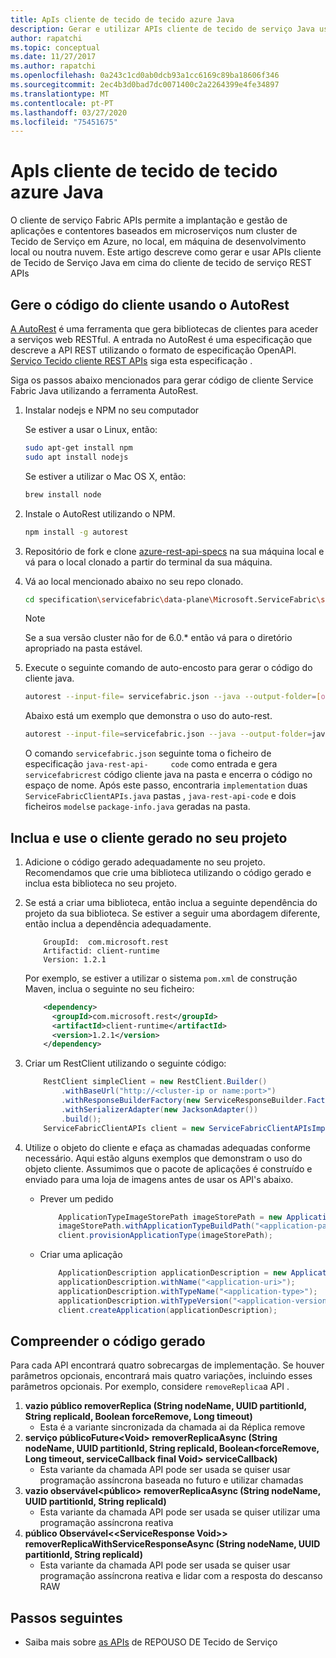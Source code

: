 ```yaml
---
title: ApIs cliente de tecido de tecido azure Java
description: Gerar e utilizar APIs cliente de tecido de serviço Java usando especificação REST API cliente de tecido de serviço
author: rapatchi
ms.topic: conceptual
ms.date: 11/27/2017
ms.author: rapatchi
ms.openlocfilehash: 0a243c1cd0ab0dcb93a1cc6169c89ba18606f346
ms.sourcegitcommit: 2ec4b3d0bad7dc0071400c2a2264399e4fe34897
ms.translationtype: MT
ms.contentlocale: pt-PT
ms.lasthandoff: 03/27/2020
ms.locfileid: "75451675"
---
```

# <a name="azure-service-fabric-java-client-apis"></a>ApIs cliente de tecido de tecido azure Java

O cliente de serviço Fabric APIs permite a implantação e gestão de aplicações e contentores baseados em microserviços num cluster de Tecido de Serviço em Azure, no local, em máquina de desenvolvimento local ou noutra nuvem. Este artigo descreve como gerar e usar APIs cliente de Tecido de Serviço Java em cima do cliente de tecido de serviço REST APIs

## <a name="generate-the-client-code-using-autorest"></a>Gere o código do cliente usando o AutoRest

[A AutoRest](https://github.com/Azure/autorest) é uma ferramenta que gera bibliotecas de clientes para aceder a serviços web RESTful. A entrada no AutoRest é uma especificação que descreve a API REST utilizando o formato de especificação OpenAPI. [Serviço Tecido cliente REST APIs](https://github.com/Azure/azure-rest-api-specs/tree/master/specification/servicefabric/data-plane) siga esta especificação .

Siga os passos abaixo mencionados para gerar código de cliente Service Fabric Java utilizando a ferramenta AutoRest.

1. Instalar nodejs e NPM no seu computador

    Se estiver a usar o Linux, então:
    ```bash
    sudo apt-get install npm
    sudo apt install nodejs
    ```
    Se estiver a utilizar o Mac OS X, então:
    ```bash
    brew install node
    ```

2. Instale o AutoRest utilizando o NPM.
    ```bash
    npm install -g autorest
    ```

3. Repositório de fork e clone [azure-rest-api-specs](https://github.com/Azure/azure-rest-api-specs) na sua máquina local e vá para o local clonado a partir do terminal da sua máquina.


4. Vá ao local mencionado abaixo no seu repo clonado.
    ```bash
    cd specification\servicefabric\data-plane\Microsoft.ServiceFabric\stable\6.0
    ```

    > [!NOTE]
    > Se a sua versão cluster não for de 6.0.* então vá para o diretório apropriado na pasta estável.
    >   

5. Execute o seguinte comando de auto-encosto para gerar o código do cliente java.
    
    ```bash
    autorest --input-file= servicefabric.json --java --output-folder=[output-folder-name] --namespace=[namespace-of-generated-client]
    ```
   Abaixo está um exemplo que demonstra o uso do auto-rest.
   
    ```bash
    autorest --input-file=servicefabric.json --java --output-folder=java-rest-api-code --namespace=servicefabricrest
    ```
   
   O comando ``servicefabric.json`` seguinte toma o ficheiro de especificação ``java-rest-api-     code`` como entrada e gera ``servicefabricrest`` código cliente java na pasta e encerra o código no espaço de nome. Após este passo, encontraria ``implementation`` duas ``ServiceFabricClientAPIs.java`` pastas , ``java-rest-api-code`` e dois ficheiros ``models``e ``package-info.java`` geradas na pasta.


## <a name="include-and-use-the-generated-client-in-your-project"></a>Inclua e use o cliente gerado no seu projeto

1. Adicione o código gerado adequadamente no seu projeto. Recomendamos que crie uma biblioteca utilizando o código gerado e inclua esta biblioteca no seu projeto.
2. Se está a criar uma biblioteca, então inclua a seguinte dependência do projeto da sua biblioteca. Se estiver a seguir uma abordagem diferente, então inclua a dependência adequadamente.

    ```
        GroupId:  com.microsoft.rest
        Artifactid: client-runtime
        Version: 1.2.1
    ```
    Por exemplo, se estiver a utilizar o sistema ``pom.xml`` de construção Maven, inclua o seguinte no seu ficheiro:

    ```xml
        <dependency>
          <groupId>com.microsoft.rest</groupId>
          <artifactId>client-runtime</artifactId>
          <version>1.2.1</version>
        </dependency>
    ```

3. Criar um RestClient utilizando o seguinte código:

    ```java
        RestClient simpleClient = new RestClient.Builder()
            .withBaseUrl("http://<cluster-ip or name:port>")
            .withResponseBuilderFactory(new ServiceResponseBuilder.Factory())
            .withSerializerAdapter(new JacksonAdapter())
            .build();
        ServiceFabricClientAPIs client = new ServiceFabricClientAPIsImpl(simpleClient);
    ```
4. Utilize o objeto do cliente e efaça as chamadas adequadas conforme necessário. Aqui estão alguns exemplos que demonstram o uso do objeto cliente. Assumimos que o pacote de aplicações é construído e enviado para uma loja de imagens antes de usar os API's abaixo.
    * Prever um pedido
    
        ```java
            ApplicationTypeImageStorePath imageStorePath = new ApplicationTypeImageStorePath();
            imageStorePath.withApplicationTypeBuildPath("<application-path-in-image-store>");
            client.provisionApplicationType(imageStorePath);
        ```
    * Criar uma aplicação

        ```java
            ApplicationDescription applicationDescription = new ApplicationDescription();
            applicationDescription.withName("<application-uri>");
            applicationDescription.withTypeName("<application-type>");
            applicationDescription.withTypeVersion("<application-version>");
            client.createApplication(applicationDescription);
        ```

## <a name="understanding-the-generated-code"></a>Compreender o código gerado
Para cada API encontrará quatro sobrecargas de implementação. Se houver parâmetros opcionais, encontrará mais quatro variações, incluindo esses parâmetros opcionais. Por exemplo, considere ``removeReplica``a API .
 1. **vazio público removerReplica (String nodeName, UUID partitionId, String replicaId, Boolean forceRemove, Long timeout)**
    * Esta é a variante sincronizada da chamada ai da Réplica remove
 2. **serviço públicoFuture\<Void> removerReplicaAsync (String nodeName, UUID partitionId, String replicaId, Boolean\<forceRemove, Long timeout, serviceCallback final Void> serviceCallback)**
    * Esta variante da chamada API pode ser usada se quiser usar programação assíncrona baseada no futuro e utilizar chamadas
 3. **vazio observável\<público> removerReplicaAsync (String nodeName, UUID partitionId, String replicaId)**
    * Esta variante da chamada API pode ser usada se quiser utilizar uma programação assíncrona reativa
 4. **público Observável\<\<ServiceResponse Void>> removerReplicaWithServiceResponseAsync (String nodeName, UUID partitionId, String replicaId)**
    * Esta variante da chamada API pode ser usada se quiser usar programação assíncrona reativa e lidar com a resposta do descanso RAW

## <a name="next-steps"></a>Passos seguintes
* Saiba mais sobre [as APIs](https://docs.microsoft.com/rest/api/servicefabric/) de REPOUSO DE Tecido de Serviço

